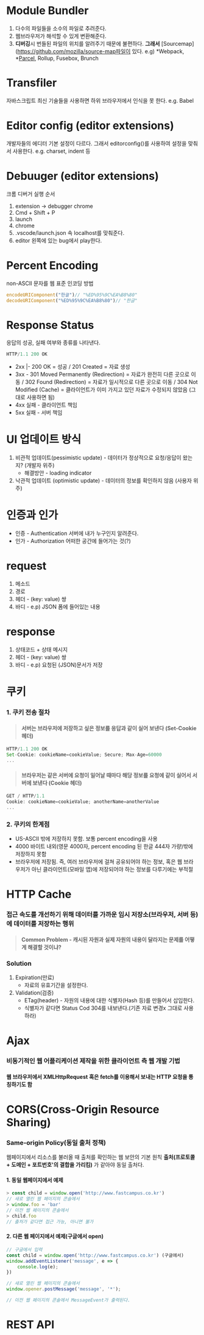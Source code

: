 Module Bundler
===
1. 다수의 파일들을 소수의 파일로 추려준다. 
2. 웹브라우저가 해석할 수 있게 변환해준다.
3. **디버깅**시 번들된 파일의 위치를 알려주기 때문에 불편하다.
**그래서** [Sourcemap](https://github.com/mozilla/source-map파일이 있다.
e.g) *Webpack, *[Parcel](https://github.com/parcel-bundler/parcel), Rollup, Fusebox, Brunch

Transfiler
===
자바스크립트 최신 기술들을 사용하면 하위 브라우저에서 인식을 못 한다.
e.g. Babel 

Editor config (editor extensions)
===
개발자들의 에디터 기본 설정이 다르다.
그래서 editorconfig()를 사용하여 설정을 맞춰서 사용한다.
e.g. charset, indent 등

Debuuger (editor extensions)
===
크롬 디버거 실행 순서
1. extension -> debugger chrome
2. Cmd + Shift + P
3. launch
4. chrome
5. .vscode/launch.json 속 localhost를 맞춰준다.
6. editor 왼쪽에 있는 bug에서 play한다.



Percent Encoding
===
non-ASCII 문자를 웹 표준 인코딩 방법
```js
encodeURIComponent("한글")// "%ED%95%9C%EA%B8%80"
decodeURIComponent("%ED%95%9C%EA%B8%80")// "한글"
```

Response Status
===
응답의 성공, 실패 여부와 종류를 나타낸다.
```js
HTTP/1.1 200 OK
```
* 2xx |- 200 OK = 성공 / 201 Created = 자료 생성<br />
* 3xx - 301 Moved Permanently (Redirection) = 자료가 완전히 다른 곳으로 이동 / 302 Found (Redirection) = 자료가 일시적으로 다른 곳으로 이동 / 304 Not Modified (Cache) = 클라이언트가 이미 가지고 있던 자료가 수정되지 않았음 (그대로 사용하면 됨)<br />
* 4xx 실패 - 클라이언트 책임<br />
* 5xx 실패 - 서버 책임<br />

UI 업데이트 방식
===
1. 비관적 업데이트(pessimistic update) - 데이터가 정상적으로 요청/응답이 왔는지? (개발자 위주)
    * 해결방안 - loading indicator
2. 낙관적 업데이트 (optimistic update) - 데이터의 정보를 확인하지 않음 (사용자 위주)

인증과 인가
===
* 인증 - Authentication 서버에 내가 누구인지 알려준다.
* 인가 - Authorization 어떠한 공간에 들어가는 것(?)

request
===
1. 메소드
2. 경로
3. 헤더 - (key: value) 쌍
4. 바디 - e.p) JSON 폼에 들어있는 내용

response
===
1. 상태코드 + 상태 메시지
2. 헤더 - (key: value) 쌍
3. 바디 - e.p) 요청된 (JSON)문서가 저장

쿠키
===
### 1. 쿠키 전송 절차
> #### 서버는 브라우저에 저장하고 싶은 정보를 응답과 같이 실어 보낸다 (Set-Cookie 헤더)
```js
HTTP/1.1 200 OK
Set-Cookie: cookieName=cookieValue; Secure; Max-Age=60000
...
```
> #### 브라우저는 같은 서버에 요청이 일어날 때마다 해당 정보를 요청에 같이 실어서 서버에 보낸다 (Cookie 헤더)
```js
GET / HTTP/1.1
Cookie: cookieName=cookieValue; anotherName=anotherValue
...
```
### 2. 쿠키의 한계점
* US-ASCII 밖에 저장하지 못함. 보통 percent encoding을 사용
* 4000 바이트 내외(영문 4000자, percent encoding 된 한글 444자 가량)밖에 저장하지 못함
* 브라우저에 저장됨. 즉, 여러 브라우저에 걸쳐 공유되어야 하는 정보, 혹은 웹 브라우저가 아닌 클라이언트(모바일 앱)에 저장되어야 하는 정보를 다루기에는 부적절

HTTP Cache
===
### 접근 속도를 개선하기 위해 데이터를 **가까운 임시 저장소(브라우저, 서버 등)에 데이터를 저장**하는 행위
> #### Common Problem - 캐시된 자원과 실제 자원의 내용이 달라지는 문제를 어떻게 해결할 것이냐?

### Solution
1. Expiration(만료)
    * 자료의 유효기간을 설정한다.
2. Validation(검증)
    * ETag(header) - 자원의 내용에 대한 식별자(Hash 등)를 만들어서 삽입한다.
    * 식별자가 같다면 Status Cod 304를 내보낸다.(기존 자료 변경x 그대로 사용하라)


Ajax
===
### **비동기적인 웹 어플리케이션** 제작을 위한 **클라이언트 측 웹 개발 기법**
#### 웹 브라우저에서 XMLHttpRequest 혹은 **fetch**를 이용해서 보내는 **HTTP 요청**을 통칭하기도 함

CORS(Cross-Origin Resource Sharing)
===
### Same-origin Policy(동일 출처 정책)
웹페이지에서 리소스를 불러올 때 출처를 확인하는 웹 보안의 기본 원칙
**출처(프로토콜 + 도메인 + 포트번호'의 결합을 가리킴)** 가 같아야 동일 출처다.

#### 1. 동일 웹페이지에서 예제
```js
> const child = window.open('http://www.fastcampus.co.kr')
// 새로 열린 웹 페이지의 콘솔에서
> window.foo = 'bar'
// 이전 웹 페이지의 콘솔에서
> child.foo
// 출처가 같다면 접근 가능, 아니면 불가
```

#### 2. 다른 웹 페이지에서 예제(구글에서 open)
```js
// 구글에서 입력
const child = window.open('http://www.fastcampus.co.kr') (구글에서)
window.addEventListener('message', e => {
    console.log(e);
})

// 새로 열린 웹 페이지의 콘솔에서
window.opener.postMessage('message', '*');

// 이전 웹 페이지의 콘솔에서 MessageEvent가 출력된다.
```

REST API
===
